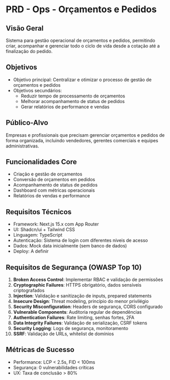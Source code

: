 # PRD - Ops - Orçamentos e Pedidos

## Visão Geral
Sistema para gestão operacional de orçamentos e pedidos, permitindo criar, acompanhar e gerenciar todo o ciclo de vida desde a cotação até a finalização do pedido.

## Objetivos
- Objetivo principal: Centralizar e otimizar o processo de gestão de orçamentos e pedidos
- Objetivos secundários: 
  - Reduzir tempo de processamento de orçamentos
  - Melhorar acompanhamento de status de pedidos
  - Gerar relatórios de performance e vendas

## Público-Alvo
Empresas e profissionais que precisam gerenciar orçamentos e pedidos de forma organizada, incluindo vendedores, gerentes comerciais e equipes administrativas.

## Funcionalidades Core
- Criação e gestão de orçamentos
- Conversão de orçamentos em pedidos
- Acompanhamento de status de pedidos
- Dashboard com métricas operacionais
- Relatórios de vendas e performance

## Requisitos Técnicos
- Framework: Next.js 15.x com App Router
- UI: Shadcn/ui + Tailwind CSS
- Linguagem: TypeScript
- Autenticação: Sistema de login com diferentes níveis de acesso
- Dados: Mock data inicialmente (sem banco de dados)
- Deploy: A definir

## Requisitos de Segurança (OWASP Top 10)
1. **Broken Access Control**: Implementar RBAC e validação de permissões
2. **Cryptographic Failures**: HTTPS obrigatório, dados sensíveis criptografados
3. **Injection**: Validação e sanitização de inputs, prepared statements
4. **Insecure Design**: Threat modeling, princípio do menor privilégio
5. **Security Misconfiguration**: Headers de segurança, CORS configurado
6. **Vulnerable Components**: Auditoria regular de dependências
7. **Authentication Failures**: Rate limiting, senhas fortes, 2FA
8. **Data Integrity Failures**: Validação de serialização, CSRF tokens
9. **Security Logging**: Logs de segurança, monitoramento
10. **SSRF**: Validação de URLs, whitelist de domínios

## Métricas de Sucesso
- Performance: LCP < 2.5s, FID < 100ms
- Segurança: 0 vulnerabilidades críticas
- UX: Taxa de conclusão > 80%

